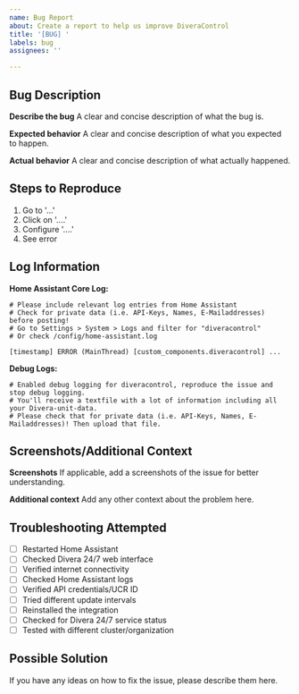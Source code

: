 ```yaml
---
name: Bug Report
about: Create a report to help us improve DiveraControl
title: '[BUG] '
labels: bug
assignees: ''

---
```


## Bug Description
**Describe the bug**
A clear and concise description of what the bug is.

**Expected behavior**
A clear and concise description of what you expected to happen.

**Actual behavior**
A clear and concise description of what actually happened.

## Steps to Reproduce
1. Go to '...'
2. Click on '....'
3. Configure '....'
4. See error

## Log Information
**Home Assistant Core Log:**
```
# Please include relevant log entries from Home Assistant
# Check for private data (i.e. API-Keys, Names, E-Mailaddresses) before posting!
# Go to Settings > System > Logs and filter for "diveracontrol"
# Or check /config/home-assistant.log

[timestamp] ERROR (MainThread) [custom_components.diveracontrol] ...
```

**Debug Logs:**
```
# Enabled debug logging for diveracontrol, reproduce the issue and stop debug logging.
# You'll receive a textfile with a lot of information including all your Divera-unit-data.
# Please check that for private data (i.e. API-Keys, Names, E-Mailaddresses)! Then upload that file.
```

## Screenshots/Additional Context
**Screenshots**
If applicable, add a screenshots of the issue for better understanding.

**Additional context**
Add any other context about the problem here.

## Troubleshooting Attempted
- [ ] Restarted Home Assistant
- [ ] Checked Divera 24/7 web interface
- [ ] Verified internet connectivity
- [ ] Checked Home Assistant logs
- [ ] Verified API credentials/UCR ID
- [ ] Tried different update intervals
- [ ] Reinstalled the integration
- [ ] Checked for Divera 24/7 service status
- [ ] Tested with different cluster/organization

## Possible Solution
If you have any ideas on how to fix the issue, please describe them here.
